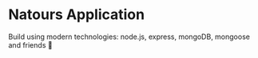 # Natours Application

Build using modern technologies: node.js, express, mongoDB, mongoose and friends 🥰
